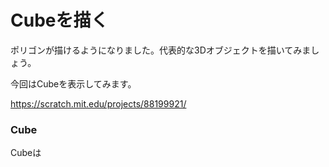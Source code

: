 # Cubeを描く

ポリゴンが描けるようになりました。代表的な3Dオブジェクトを描いてみましょう。

今回はCubeを表示してみます。

https://scratch.mit.edu/projects/88199921/


### Cube








Cubeは